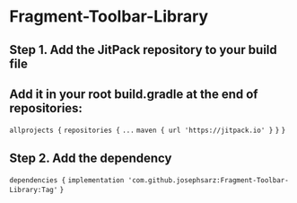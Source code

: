 # Fragment-Toolbar-Library

## Step 1. Add the JitPack repository to your build file
## Add it in your root build.gradle at the end of repositories:

`allprojects {`
		`repositories {`
			`...`
			`maven { url 'https://jitpack.io' }`
		`}`
	`}`


## Step 2. Add the dependency
	
  `dependencies {`
	        `implementation 'com.github.josephsarz:Fragment-Toolbar-Library:Tag'`
	`}`

